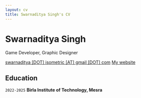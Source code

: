 ```yaml
---
layout: cv
title: Swarnaditya Singh's CV
---
```


# Swarnaditya Singh

Game Developer, Graphic Designer

<div id="webaddress">
<a href="mailto:swarnaditya.isometric@gmail.com">swarnaditya [DOT] isometric [AT] gmail [DOT] com</a>
<a href="https://demonkingswarn.is-a.dev">My website</a>
</div>

## Education

`2022-2025`
__Birla Institute of Technology, Mesra__
